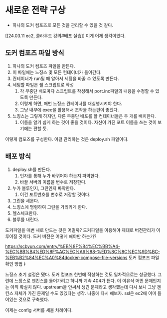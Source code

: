 # 새로운 전략 구상
- 하나의 도커 컴포즈로 모든 것을 관리할 수 있을 것 같다.

[[24.03.11 ec2, 클라우드 강의#배포 실습]]
이게 어제 생각이었다.
## 도커 컴포즈 파일 방식
1. 하나의 도커 컴포즈 파일을 만든다.
2. 이 파일에는 느징스 및 모든 컨테이너가 들어간다. 
3. 컨테이너가 run될 때 알아서 세팅을 바꿀 수 있도록 만든다.
4. 세팅할 파일은 쉘 스크립트로 작성
	1. 각 무중단 배포마다 스크립트를 작성해서 port.inc파일의 내용을 수정할 수 있도록 만든다.
	2. 이렇게 하면, 매번 느징스 컨테이너를 재실행시켜야 한다. 
	3. 그냥 내부에 exec을 활용해서 조작을 하는편이 좋겠다.
5. 느징스는 그렇게 하지만, 다른 무중단 배포를 할 컨테이너들은 두 개를 배치한다. 
	1. 이름을 알기 쉽게 하는 것이 좋을 것이다. 자신이 가진 포트 이름을 쓰는 것이 보기에는 편할 듯.
	
이렇게 컴포즈를 구성한다. 이걸 관리하는 것은 deploy.sh 파일이다.
## 배포 방식
1. deploy.sh를 만든다.
	1. 인자를 통해 누가 바뀌어야 하는지 파악한다.
	2. 바꿀 서버의 이름을 변수로 저장한다.
2. 누가 블루인지, 그린인지 파악한다.
	1. 이건 포트번호를 변수로 저장할 것이다. 
3. 그린을 세운다.
4. 느징스에 명령하여 그린을 가리키게 한다.
5. 헬스체크한다.
6. 블루를 내린다.

도커파일을 매번 새로 만드는 것은 어떨까? 도커파일을 이용해야 제대로 버전관리가 이루어질 것이다. 도커 버전은 어떻게 해야만 하는가?

https://scbyun.com/entry/%EB%8F%84%EC%BB%A4-%EC%BB%B4%ED%8F%AC%EC%A6%88-%ED%8C%8C%EC%9D%BC-%EB%B2%84%EC%A0%84docker-compose-file-versions
도커 컴포즈 파일 확인 방법ㅑ


느징스 초기 설정은 됐다. 도커 컴포즈 한번에 작성하는 것도 일차적으로는 성공했다.
그런데 느징스로 젠킨스를 들어가려고 하니까 계속 404가 뜬다. 
이 이유삭 어떤 문제인지는 아직 확실치 않다. upstream을 안써서 생긴 문제라고 생각했는데 다시 보니 그냥 젠킨스 자체가 가진 문제일 수도 있겠다는 생각.
나중에 다시 해보자.
ssl은 ec2에 이미 들어있는 것으로 구축했다.

이제는 config 서버를 세울 차례이다. 